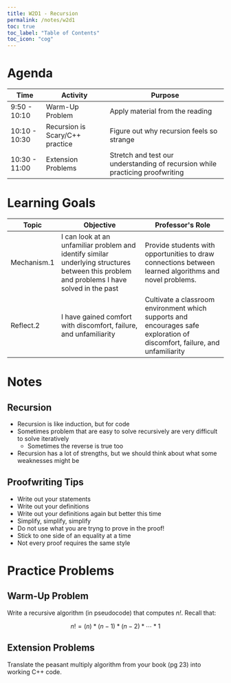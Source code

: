 ```yaml
---
title: W2D1 - Recursion
permalink: /notes/w2d1
toc: true
toc_label: "Table of Contents"
toc_icon: "cog"
---
```


# Agenda

Time | Activity | Purpose
---- | ---- | ----
9:50 - 10:10 | Warm-Up Problem | Apply material from the reading
10:10 - 10:30 | Recursion is Scary/C++ practice | Figure out why recursion feels so strange
10:30 - 11:00 | Extension Problems | Stretch and test our understanding of recursion while practicing proofwriting

# Learning Goals

Topic | Objective | Professor's Role
---- | ---- | ----
Mechanism.1 | I can look at an unfamiliar problem and identify similar underlying structures between this problem and problems I have solved in the past | Provide students with opportunities to draw connections between learned algorithms and novel problems.
Reflect.2 | I have gained comfort with discomfort, failure, and unfamiliarity | Cultivate a classroom environment which supports and encourages safe exploration of discomfort, failure, and unfamiliarity 

# Notes

## Recursion

- Recursion is like induction, but for code
- Sometimes problem that are easy to solve recursively are very difficult to solve iteratively
  - Sometimes the reverse is true too 
- Recursion has a lot of strengths, but we should think about what some weaknesses might be 

## Proofwriting Tips

- Write out your statements
- Write out your definitions
- Write out your definitions again but better this time
- Simplify, simplify, simplify
- Do not use what you are tryng to prove in the proof!
- Stick to one side of an equality at a time
- Not every proof requires the same style

# Practice Problems

## Warm-Up Problem

Write a recursive algorithm (in pseudocode) that computes _n!_. Recall that:

$$ n! = (n)*(n-1)*(n-2)*\cdots*1 $$

## Extension Problems

Translate the peasant multiply algorithm from your book (pg 23) into working C++ code. 